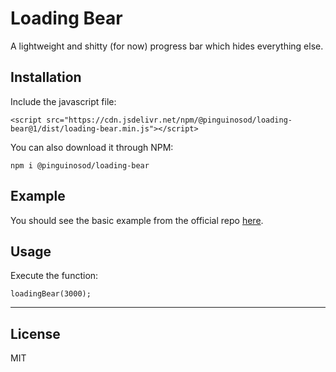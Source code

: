 # Loading Bear

A lightweight and shitty (for now) progress bar which hides everything else.

## Installation

Include the javascript file:

`<script src="https://cdn.jsdelivr.net/npm/@pinguinosod/loading-bear@1/dist/loading-bear.min.js"></script>`

You can also download it through NPM:

`npm i @pinguinosod/loading-bear`

## Example

You should see the basic example from the official repo [here](https://github.com/pinguinosod/loading-bear/blob/master/examples/basic.html).

## Usage


Execute the function:

`loadingBear(3000);`

---

## License

MIT
